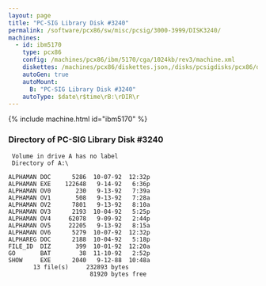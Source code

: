 ```yaml
---
layout: page
title: "PC-SIG Library Disk #3240"
permalink: /software/pcx86/sw/misc/pcsig/3000-3999/DISK3240/
machines:
  - id: ibm5170
    type: pcx86
    config: /machines/pcx86/ibm/5170/cga/1024kb/rev3/machine.xml
    diskettes: /machines/pcx86/diskettes.json,/disks/pcsigdisks/pcx86/diskettes.json
    autoGen: true
    autoMount:
      B: "PC-SIG Library Disk #3240"
    autoType: $date\r$time\rB:\rDIR\r
---
```


{% include machine.html id="ibm5170" %}

### Directory of PC-SIG Library Disk #3240

     Volume in drive A has no label
     Directory of A:\

    ALPHAMAN DOC      5286  10-07-92  12:32p
    ALPHAMAN EXE    122648   9-14-92   6:36p
    ALPHAMAN OV0       230   9-13-92   7:39a
    ALPHAMAN OV1       508   9-13-92   7:28a
    ALPHAMAN OV2      7801   9-13-92   8:10a
    ALPHAMAN OV3      2193  10-04-92   5:25p
    ALPHAMAN OV4     62078   9-09-92   2:44p
    ALPHAMAN OV5     22205   9-13-92   8:15a
    ALPHAMAN OV6      5279  10-07-92  12:32p
    ALPHAREG DOC      2188  10-04-92   5:18p
    FILE_ID  DIZ       399  10-01-92  12:20a
    GO       BAT        38  11-10-92   2:52p
    SHOW     EXE      2040   9-12-88  10:48a
           13 file(s)     232893 bytes
                           81920 bytes free
